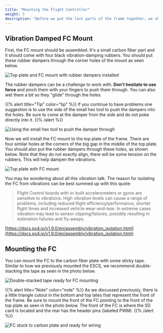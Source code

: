 ```yaml
---
title: "Mounting the Flight Controller"
weight: 5
description: "Before we put the last parts of the frame together, we should install some components on the top plate."
---
```


## Vibration Damped FC Mount

First, the FC mount should be assembled.
It's a small carbon fiber part and it should come with four black
vibration-damping rubbers. You should put these rubber dampers through
the corner holes of the mount as seen below.

![Top plate and FC mount with rubber dampers installed](top_plate_parts.jpg)

The rubber dampers can be a challenge to work with.
**Don't hesitate to use force** and pinch them with your fingers to
push them through. You can also wet them a bit so they "glide" through the holes.

{{% alert title="Tip" color="tip" %}}
If you continue to have problems one suggestion is to use the
side of the small hex tool to push the dampers into the holes.
Be sure to come at the damper from the side and do not poke directly into it.
{{% /alert %}}

![Using the small hex tool to push the damper through](rubber_with_tool.jpg)

Now we will install the FC mount to the top plate of the frame. There are four similar
holes at the corners of the big gap in the middle of the top plate.
You should also put the rubber dampers through these holes, as shown below.
Note that they do not exactly align, there will be some tension on the rubbers.
This will help dampen the vibrations.

![Top plate with FC mount](top_plate_with_fc_mount.jpg)

You may be wondering about all this vibration talk.
The reason for isolating the FC from vibrations can be best summed up with this quote:

> Flight Control boards with in-built accelerometers or gyros are
> sensitive to vibrations. High vibration levels can cause a range of problems,
> including reduced flight efficiency/performance, shorter flight times and increased
> vehicle wear-and-tear. In extreme cases vibration may lead to sensor
> clipping/failures, possibly resulting in estimation failures and fly-aways.

[https://docs.px4.io/v1.9.0/en/assembly/vibration_isolation.html](https://docs.px4.io/v1.9.0/en/assembly/vibration_isolation.html)

## Mounting the FC

You can mount the FC to the carbon fiber plate with some sticky tape.
Similar to how we previously mounted the ESCS, we recommend double-stacking
the tape as seen in the photo below.

![Double-stacked tape ready for FC mounting](top_plate_with_tape.jpg)

{{% alert title="Note" color="note" %}}
As we discussed previously, there is a little triangle cutout in the bottom and top
lates that represent the front of the frame. Be sure to mount the front of the
FC pointing to the front of the top plate as seen in the photo below.
The front of the FC is where the SD card is located and the rear has the
header pins (labeled PWM).
{{% /alert %}}

![FC stuck to carbon plate and ready for wiring](fc_mounted_to_top_plate.jpg)

